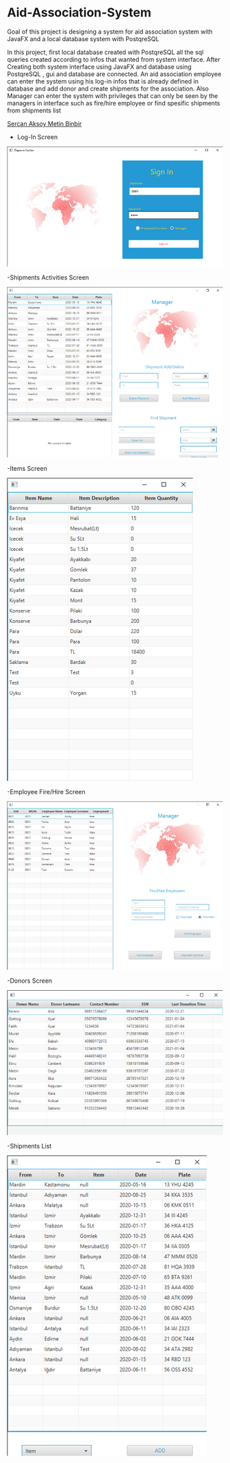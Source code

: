 # Aid-Association-System
Goal of this project is designing a system for aid association system with JavaFX and a local database system with PostqreSQL


In this project, first local database created with PostqreSQL all the sql queries created according to infos that wanted from system interface.
After Creating both system interface using JavaFX and database using PostqreSQL , gui and database are connected. An aid association employee can enter the system
using his log-in infos that is already defined in database and add donor and create shipments for the association. Also Manager can enter the system with privileges
that can only be seen by the managers in interface such as fire/hire employee or find spesific shipments from shipments list

<a href="https://github.com/sercaksoy"> Sercan Aksoy </a>
<a href="https://github.com/metinbinbir"> Metin Binbir </a>

- Log-In Screen


![](images/log-in.png)


-Shipments Activities Screen


![](images/shipments.png)


-Items Screen


![](images/items.png)


-Employee Fire/Hire Screen


![](images/fire_emp.png)



-Donors Screen

![](images/donors.png)


-Shipments List


![](images/shipment_activities.png)
